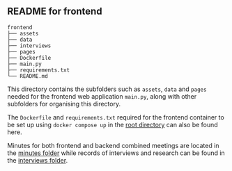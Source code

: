 ## **README for frontend**

```
frontend
├── assets
├── data
├── interviews
├── pages
├── Dockerfile
├── main.py
├── requirements.txt
└── README.md
```

This directory contains the subfolders such as `assets`, `data` and `pages` needed for the frontend web application `main.py`, along with other subfolders for organising this directory.

The `Dockerfile` and `requirements.txt` required for the frontend container to be set up using `docker compose up` in the [root directory](https://github.com/austinloh/dsa3101-2220-03-airline "03 Airline Repository") can also be found here.

Minutes for both frontend and backend combined meetings are located in the [minutes folder](https://github.com/austinloh/dsa3101-2220-03-airline/minutes "Project Minutes") while records of interviews and research can be found in the [interviews folder](https://github.com/austinloh/dsa3101-2220-03-airline/frontend/interviews "Interview Records").


